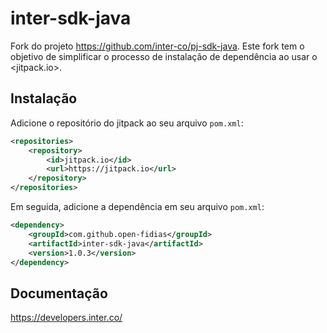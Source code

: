 # inter-sdk-java

Fork do projeto <https://github.com/inter-co/pj-sdk-java>. Este fork tem o objetivo de
simplificar o processo de instalação de dependência ao usar o <jitpack.io>.

## Instalação

Adicione o repositório do jitpack ao seu arquivo `pom.xml`:

```xml
<repositories>
    <repository>
        <id>jitpack.io</id>
        <url>https://jitpack.io</url>
    </repository>
</repositories>
```

Em seguida, adicione a dependência em seu arquivo `pom.xml`:

```xml
<dependency>
    <groupId>com.github.open-fidias</groupId>
    <artifactId>inter-sdk-java</artifactId>
    <version>1.0.3</version>
</dependency>
```

## Documentação

<https://developers.inter.co/>
